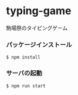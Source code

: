 # typing-game

駒場祭のタイピングゲーム

### パッケージインストール

```
$ npm install
```

### サーバの起動

```
$ npm run start
```

